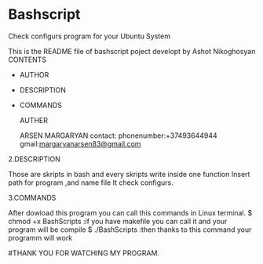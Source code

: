 # Bashscript
Check configurs program for your Ubuntu System

This is the README file of bashscript poject developt by Ashot Nikoghosyan CONTENTS

* AUTHOR
* DESCRIPTION
* COMMANDS

    AUTHER

    ARSEN MARGARYAN contact: phonenumber:+37493644944 gmail:margaryanarsen83@gmail.com

2.DESCRIPTION

Those are skripts in bash and every skripts write inside one function
Insert path for program ,and name file
It check configurs.

3.COMMANDS

After dowload this program you can call this commands in Linux terminal.
$ chmod +x BashScripts :if you have makefile you can call it and your program will be compile
$ ./BashScripts :then thanks to this command your programm will work

#THANK YOU FOR WATCHING MY PROGRAM.


